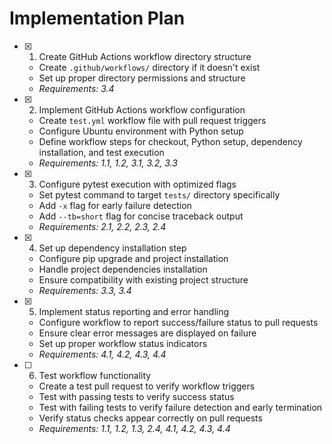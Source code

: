 # Implementation Plan

- [x] 1. Create GitHub Actions workflow directory structure
  - Create `.github/workflows/` directory if it doesn't exist
  - Set up proper directory permissions and structure
  - _Requirements: 3.4_

- [x] 2. Implement GitHub Actions workflow configuration
  - Create `test.yml` workflow file with pull request triggers
  - Configure Ubuntu environment with Python setup
  - Define workflow steps for checkout, Python setup, dependency installation, and test execution
  - _Requirements: 1.1, 1.2, 3.1, 3.2, 3.3_

- [x] 3. Configure pytest execution with optimized flags
  - Set pytest command to target `tests/` directory specifically
  - Add `-x` flag for early failure detection
  - Add `--tb=short` flag for concise traceback output
  - _Requirements: 2.1, 2.2, 2.3, 2.4_

- [x] 4. Set up dependency installation step
  - Configure pip upgrade and project installation
  - Handle project dependencies installation
  - Ensure compatibility with existing project structure
  - _Requirements: 3.3, 3.4_

- [x] 5. Implement status reporting and error handling
  - Configure workflow to report success/failure status to pull requests
  - Ensure clear error messages are displayed on failure
  - Set up proper workflow status indicators
  - _Requirements: 4.1, 4.2, 4.3, 4.4_

- [ ] 6. Test workflow functionality
  - Create a test pull request to verify workflow triggers
  - Test with passing tests to verify success status
  - Test with failing tests to verify failure detection and early termination
  - Verify status checks appear correctly on pull requests
  - _Requirements: 1.1, 1.2, 1.3, 2.4, 4.1, 4.2, 4.3, 4.4_
